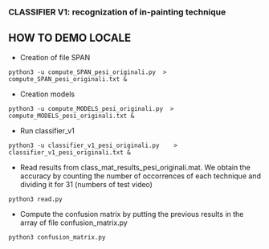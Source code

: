 ### CLASSIFIER V1: recognization of in-painting technique

## HOW TO DEMO LOCALE
* Creation of file SPAN

```
python3 -u compute_SPAN_pesi_originali.py  >  compute_SPAN_pesi_originali.txt &
```
* Creation models 

```
python3 -u compute_MODELS_pesi_originali.py  >  compute_MODELS_pesi_originali.txt &
```
* Run classifier_v1

```
python3 -u classifier_v1_pesi_originali.py    >  classifier_v1_pesi_originali.txt &
```
* Read results from class_mat_results_pesi_originali.mat. We obtain the accuracy by counting the number of occorrences of each technique and dividing it for 31 (numbers of test video)
```
python3 read.py
```
* Compute the confusion matrix by putting the previous results in the array of file confusion_matrix.py
 ```
python3 confusion_matrix.py
```
